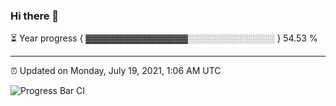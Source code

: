 ### Hi there 👋

⏳ Year progress { ▓▓▓▓▓▓▓▓▓▓▓▓▓▓▓▓░░░░░░░░░░░░░░ } 54.53 %

---

⏰ Updated on Monday, July 19, 2021, 1:06 AM UTC

![Progress Bar CI](https://github.com/arthurbuhl/arthurbuhl/workflows/Progress%20Bar%20CI/badge.svg)

